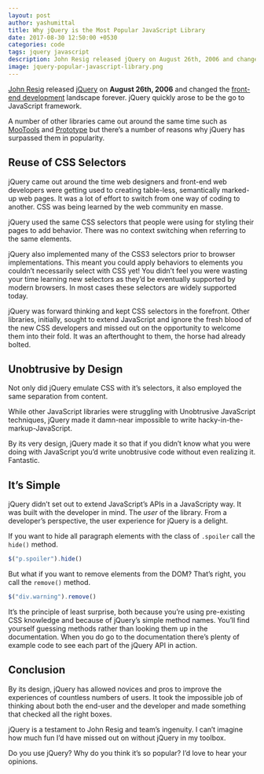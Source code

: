 ```yaml
---
layout: post
author: yashumittal
title: Why jQuery is the Most Popular JavaScript Library
date: 2017-08-30 12:50:00 +0530
categories: code
tags: jquery javascript
description: John Resig released jQuery on August 26th, 2006 and changed the front-end development landscape forever.
image: jquery-popular-javascript-library.png
---
```


[John Resig](//ejohn.org/) released [jQuery](//jquery.com/) on **August 26th, 2006** and changed the [front-end development]() landscape forever. jQuery quickly arose to be the go to JavaScript framework.

A number of other libraries came out around the same time such as [MooTools](//mootools.net/) and [Prototype](//prototypejs.org/) but there’s a number of reasons why jQuery has surpassed them in popularity.

## Reuse of CSS Selectors

jQuery came out around the time web designers and front-end web developers were getting used to creating table-less, semantically marked-up web pages. It was a lot of effort to switch from one way of coding to another. CSS was being learned by the web community en masse.

jQuery used the same CSS selectors that people were using for styling their pages to add behavior. There was no context switching when referring to the same elements.

jQuery also implemented many of the CSS3 selectors prior to browser implementations. This meant you could apply behaviors to elements you couldn’t necessarily select with CSS yet! You didn’t feel you were wasting your time learning new selectors as they’d be eventually supported by modern browsers. In most cases these selectors are widely supported today.

jQuery was forward thinking and kept CSS selectors in the forefront. Other libraries, initially, sought to extend JavaScript and ignore the fresh blood of the new CSS developers and missed out on the opportunity to welcome them into their fold. It was an afterthought to them, the horse had already bolted.

## Unobtrusive by Design

Not only did jQuery emulate CSS with it’s selectors, it also employed the same separation from content.

While other JavaScript libraries were struggling with Unobtrusive JavaScript techniques, jQuery made it damn-near impossible to write hacky-in-the-markup-JavaScript.

By its very design, jQuery made it so that if you didn’t know what you were doing with JavaScript you’d write unobtrusive code without even realizing it. Fantastic.

## It’s Simple

jQuery didn’t set out to extend JavaScript’s APIs in a JavaScripty way. It was built with the developer in mind. The *user* of the library. From a developer’s perspective, the user experience for jQuery is a delight.

If you want to hide all paragraph elements with the class of `.spoiler` call the `hide()` method.

```js
$("p.spoiler").hide()
```

But what if you want to remove elements from the DOM? That’s right, you call the `remove()` method.

```js
$("div.warning").remove()
```

It’s the principle of least surprise, both because you’re using pre-existing CSS knowledge and because of jQuery’s simple method names. You’ll find yourself guessing methods rather than looking them up in the documentation. When you do go to the documentation there’s plenty of example code to see each part of the jQuery API in action.

## Conclusion

By its design, jQuery has allowed novices and pros to improve the experiences of countless numbers of users. It took the impossible job of thinking about both the end-user and the developer and made something that checked all the right boxes.

jQuery is a testament to John Resig and team’s ingenuity. I can’t imagine how much fun I’d have missed out on without jQuery in my toolbox.

Do you use jQuery? Why do you think it’s so popular? I’d love to hear your opinions.
